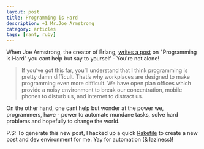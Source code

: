 ```yaml
---
layout: post
title: Programming is Hard
description: +1 Mr.Joe Armstrong
category: articles
tags: [rant, ruby]
---
```


When Joe Armstrong, the creator of Erlang, [writes a post](http://joearms.github.io/2014/02/07/why-programming-is-difficult.html) on "Programming is Hard" you cant help but say to yourself - You're not alone!

> If you’ve got this far, you’ll understand that I think programming is pretty damn difficult. That’s why workplaces are designed to make programming even more difficult. We have open plan offices which provide a noisy environment to break our concentration, mobile phones to disturb us, and internet to distract us.

On the other hand, one cant help but wonder at the power we, programmers, have - power to automate mundane tasks, solve hard problems and hopefully to change the world. 

P.S: To generate this new post, I hacked up a quick [Rakefile](https://github.com/prakhar1989/prakhar1989.github.com/blob/master/Rakefile) to create a new post and dev environment for me. Yay for automation (& laziness)!
